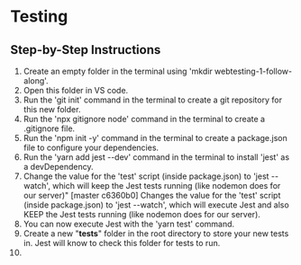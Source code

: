 # Testing

## Step-by-Step Instructions 

1) Create an empty folder in the terminal using 'mkdir webtesting-1-follow-along'.
2) Open this folder in VS code.
3) Run the 'git init' command in the terminal to create a git repository for this new folder.
4) Run the 'npx gitignore node' command in the terminal to create a .gitignore file.
5) Run the 'npm init -y' command in the terminal to create a package.json file to configure your dependencies.
6) Run the 'yarn add jest --dev' command in the terminal to install 'jest' as a devDependency.
7) Change the value for the 'test' script (inside package.json) to 'jest --watch', which will keep the Jest tests running (like nodemon does for our server)"
[master c6360b0] Changes the value for the 'test' script (inside package.json) to 'jest --watch', which will execute Jest and also KEEP the Jest tests running (like nodemon does for our server). 
8) You can now execute Jest with the 'yarn test' command.
9) Create a new "__tests__" folder in the root directory to store your new tests in. Jest will know to check this folder for tests to run.
10) 